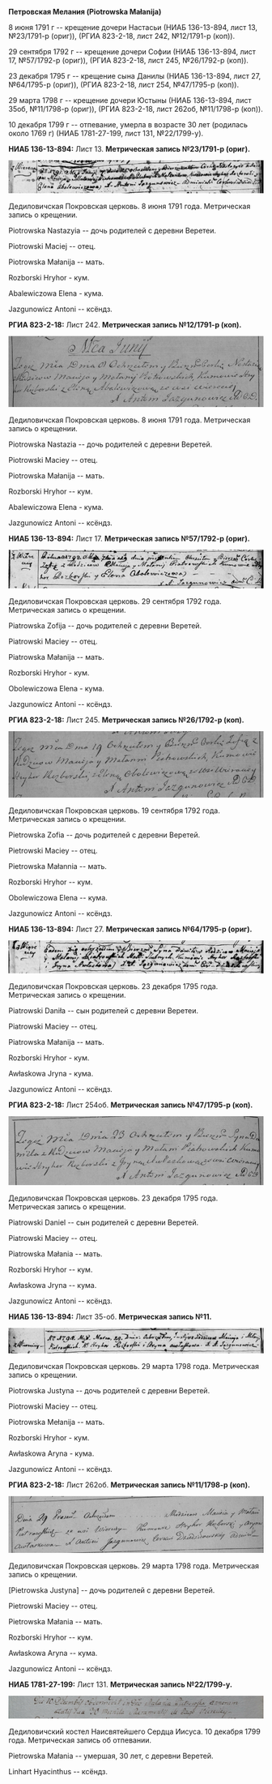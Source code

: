 **Петровская Мелания (Piotrowska Małanija)**

8 июня 1791 г -- крещение дочери Настасьи (НИАБ 136-13-894, лист 13,
№23/1791-р (ориг)), (РГИА 823-2-18, лист 242, №12/1791-р (коп)).

29 сентября 1792 г -- крещение дочери Софии (НИАБ 136-13-894, лист 17,
№57/1792-р (ориг)), (РГИА 823-2-18, лист 245, №26/1792-р (коп)).

23 декабря 1795 г -- крещение сына Данилы (НИАБ 136-13-894, лист 27,
№64/1795-р (ориг)), (РГИА 823-2-18, лист 254, №47/1795-р (коп)).

29 марта 1798 г -- крещение дочери Юстыны (НИАБ 136-13-894, лист 35об,
№11/1798-р (ориг)), (РГИА 823-2-18, лист 262об, №11/1798-р (коп)).

10 декабря 1799 г -- отпевание, умерла в возрасте 30 лет (родилась около
1769 г) (НИАБ 1781-27-199, лист 131, №22/1799-у).

**НИАБ 136-13-894:** Лист 13. **Метрическая запись №23/1791-р (ориг).**

![](./media/2b5b4137b15aa29975c270113c4690b0a03cfce5.png)

Дедиловичская Покровская церковь. 8 июня 1791 года. Метрическая запись о
крещении.

Piotrowska Nastazyia -- дочь родителей с деревни Веретеи.

Piotrowski Maciej -- отец.

Piotrowska Małanija -- мать.

Rozborski Hryhor - кум.

Abalewiczowa Elena - кума.

Jazgunowicz Antoni -- ксёндз.

**РГИА 823-2-18:** Лист 242. **Метрическая запись №12/1791-р (коп).**

![](./media/558ed1674a64319754c910eb679a9fedd351d338.png)

Дедиловичская Покровская церковь. 8 июня 1791 года. Метрическая запись о
крещении.

Piotrowska Nastazia -- дочь родителей с деревни Веретей.

Piotrowski Maciey -- отец.

Piotrowska Małanija -- мать.

Rozborski Hryhor -- кум.

Abalewiczowa Elena - кума.

Jazgunowicz Antoni -- ксёндз.

**НИАБ 136-13-894:** Лист 17. **Метрическая запись №57/1792-р (ориг).**

![](./media/9169394af1d718bb9f6b665b6cef3483eb7c34b5.png)

Дедиловичская Покровская церковь. 29 сентября 1792 года. Метрическая
запись о крещении.

Piatrowska Zofija -- дочь родителей с деревни Веретей.

Piatrowski Maciey -- отец.

Piatrowska Małanija -- мать.

Rozborski Hryhor - кум.

Obolewiczowa Elena - кума.

Jazgunowicz Antoni -- ксёндз.

**РГИА 823-2-18:** Лист 245. **Метрическая запись №26/1792-р (коп).**

![](./media/5598f1cf0664a7487d6aa246719c6b141818b0b2.png)

Дедиловичская Покровская церковь. 19 сентября 1792 года. Метрическая
запись о крещении.

Pietrowska Zofia -- дочь родителей с деревни Веретей.

Pietrowski Maciey -- отец.

Pietrowska Małannia -- мать.

Rozborski Hryhor -- кум.

Obolewiczowa Elena -- кума.

Jazgunowicz Antoni -- ксёндз.

**НИАБ 136-13-894:** Лист 27. **Метрическая запись №64/1795-р (ориг).**

![](./media/e7e96d4e71a6986133bda943d6e993c68343969f.png)

Дедиловичская Покровская церковь. 23 декабря 1795 года. Метрическая
запись о крещении.

Piatrowski Daniła -- сын родителей с деревни Веретеи.

Piatrowski Maciey -- отец.

Piatrowska Małanija -- мать.

Rozborski Hryhor - кум.

Awłaskowa Jryna - кума.

Jazgunowicz Antoni -- ксёндз.

**РГИА 823-2-18:** Лист 254об. **Метрическая запись №47/1795-р (коп).**

![](./media/0386fd741ab3a816a6e91b6678387e204268e72b.png)

Дедиловичская Покровская церковь. 23 декабря 1795 года. Метрическая
запись о крещении.

Piatrowski Daniel -- сын родителей с деревни Веретей.

Piatrowski Maciey -- отец.

Piatrowska Małania -- мать.

Rozborski Hryhor -- кум.

Awłaskowa Jryna -- кума.

Jazgunowicz Antoni -- ксёндз.

**НИАБ 136-13-894:** Лист 35-об. **Метрическая запись №11.**

![](./media/0fcd8cb7f5530a9642782c3460e20133f10be51f.png)

Дедиловичская Покровская церковь. 29 марта 1798 года. Метрическая запись
о крещении.

Piotrowska Justyna -- дочь родителей с деревни Веретей.

Piotrowski Maciey -- отец.

Piotrowska Mełanija -- мать.

Rozborski Hryhor - кум.

Awłaskowa Aryna - кума.

Jazgunowicz Antoni -- ксёндз.

**РГИА 823-2-18:** Лист 262об. **Метрическая запись №11/1798-р (коп).**

![](./media/605fd62dc45691e0ff9f688259f7aee8f0ea47c0.png)

Дедиловичская Покровская церковь. 29 марта 1798 года. Метрическая запись
о крещении.

\[Pietrowska Justyna\] -- дочь родителей с деревни Веретей.

Pietrowski Maciey -- отец.

Pietrowska Małania -- мать.

Rozborski Hryhor -- кум.

Awłaskowa Aryna -- кума.

Jazgunowicz Antoni -- ксёндз.

**НИАБ 1781-27-199:** Лист 131. **Метрическая запись №22/1799-у.**

![](./media/b4678d38d9e8e7b876076cf154909d1fde111ff8.png)

Дедиловичский костел Наисвятейшего Сердца Иисуса. 10 декабря 1799 года.
Метрическая запись об отпевании.

Pietrowska Małania -- умершая, 30 лет, с деревни Веретей.

Linhart Hyacinthus -- ксёндз.
